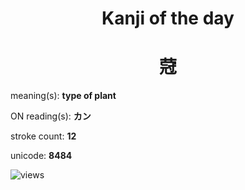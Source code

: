 <h1 align="center">Kanji of the day</h1>
<h1 align="center">蒄</h1>
<p align="left">meaning(s): <b>type of plant</b></p>
<p align="left">ON reading(s): <b>カン</b></p>
<p align="left">stroke count: <b>12</b></p>
<p align="left">unicode: <b>8484</b></p>
<p align="left"><img src="https://komarev.com/ghpvc/?username=tristanwagner-kanjioftheday&label=Views&color=0e75b6&style=flat" alt="views"/></p>
